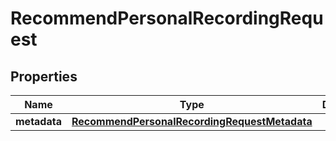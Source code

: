 

# RecommendPersonalRecordingRequest


## Properties

| Name | Type | Description | Notes |
|------------ | ------------- | ------------- | -------------|
|**metadata** | [**RecommendPersonalRecordingRequestMetadata**](RecommendPersonalRecordingRequestMetadata.md) |  |  [optional] |




